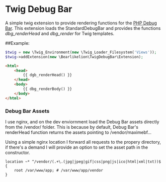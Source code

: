 # Twig Debug Bar

A simple twig extension to provide rendering functions for the [PHP Debug Bar](http://github.com/maximebf/php-debugbar).  This extension loads the StandardDebugBar and provides the functions *dbg_renderHead* and *dbg_render* for Twig templates.

##Example:

```PHP
$twig = new \Twig_Environment(new \Twig_Loader_Filesystem('Views'));
$twig->addExtension(new \Bearlikelion\TwigDebugBar\Extension);
```

```html
<html>
	<head>
		{{ dgb_renderHead() }}
	</head>
	<body>
		{{ dbg_renderBody() }}
	</body>
</html>
```

### Debug Bar Assets
I use nginx, and on the dev enviornment load the Debug Bar assets directly from the /vendor/ folder.  This is because by default, Debug Bar's renderHead function returns the assets pointing to /vendor/maximebf...

Using a simple nginx location I forward all requests to the propery directory, if there's a demand I will provide an option to set the asset path in the constructor.

```
location ~* ^/vendor/(.+\.(jpg|jpeg|gif|css|png|js|ico|html|xml|txt))$ {
	root /var/www/app; # /var/www/app/vendor
}
```
